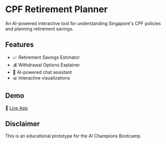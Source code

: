 # CPF Retirement Planner

An AI-powered interactive tool for understanding Singapore's CPF policies and planning retirement savings.

## Features
- 📈 Retirement Savings Estimator
- 💰 Withdrawal Options Explainer  
- 🤖 AI-powered chat assistant
- 📊 Interactive visualizations

## Demo
🔗 [Live App](https://your-app-url.streamlit.app)

## Disclaimer
This is an educational prototype for the AI Champions Bootcamp.